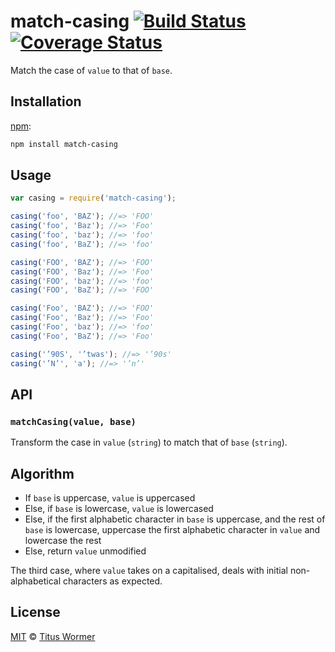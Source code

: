 # match-casing [![Build Status][travis-badge]][travis] [![Coverage Status][codecov-badge]][codecov]

Match the case of `value` to that of `base`.

## Installation

[npm][npm-install]:

```bash
npm install match-casing
```

## Usage

```js
var casing = require('match-casing');

casing('foo', 'BAZ'); //=> 'FOO'
casing('foo', 'Baz'); //=> 'Foo'
casing('foo', 'baz'); //=> 'foo'
casing('foo', 'BaZ'); //=> 'foo'

casing('FOO', 'BAZ'); //=> 'FOO'
casing('FOO', 'Baz'); //=> 'Foo'
casing('FOO', 'baz'); //=> 'foo'
casing('FOO', 'BaZ'); //=> 'FOO'

casing('Foo', 'BAZ'); //=> 'FOO'
casing('Foo', 'Baz'); //=> 'Foo'
casing('Foo', 'baz'); //=> 'foo'
casing('Foo', 'BaZ'); //=> 'Foo'

casing('’90S', '’twas'); //=> '’90s'
casing('’N’', 'a'); //=> '’n’'
```

## API

### `matchCasing(value, base)`

Transform the case in `value` (`string`) to match that of `base` (`string`).

## Algorithm

*   If `base` is uppercase, `value` is uppercased
*   Else, if `base` is lowercase, `value` is lowercased
*   Else, if the first alphabetic character in `base` is uppercase,
    and the rest of `base` is lowercase, uppercase the first alphabetic
    character in `value` and lowercase the rest
*   Else, return `value` unmodified

The third case, where `value` takes on a capitalised, deals with
initial non-alphabetical characters as expected.

## License

[MIT][license] © [Titus Wormer][author]

<!-- Definitions -->

[travis-badge]: https://img.shields.io/travis/wooorm/match-casing.svg

[travis]: https://travis-ci.org/wooorm/match-casing

[codecov-badge]: https://img.shields.io/codecov/c/github/wooorm/match-casing.svg

[codecov]: https://codecov.io/github/wooorm/match-casing

[npm-install]: https://docs.npmjs.com/cli/install

[license]: LICENSE

[author]: http://wooorm.com
